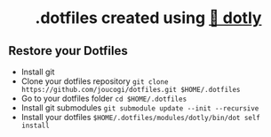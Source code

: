<h1 align="center">
  .dotfiles created using <a href="https://github.com/CodelyTV/dotly">🌚 dotly</a>
</h1>

## Restore your Dotfiles

* Install git
* Clone your dotfiles repository `git clone https://github.com/joucogi/dotfiles.git $HOME/.dotfiles`
* Go to your dotfiles folder `cd $HOME/.dotfiles`
* Install git submodules `git submodule update --init --recursive`
* Install your dotfiles `$HOME/.dotfiles/modules/dotly/bin/dot self install`

